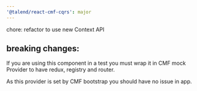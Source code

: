 ```yaml
---
'@talend/react-cmf-cqrs': major
---
```


chore: refactor to use new Context API


## breaking changes:

If you are using this component in a test you must wrap it in CMF mock Provider to have redux, registry and router.

As this provider is set by CMF bootstrap you should have no issue in app.